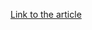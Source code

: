 [Link to the article](https://blog.sucuri.net/2014/03/windigo-linux-analysis-ebury-and-cdorked.html)
